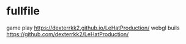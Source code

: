 # fullfile
game play https://dexterrkk2.github.io/LeHatProduction/
webgl buils https://github.com/dexterrkk2/LeHatProduction/

